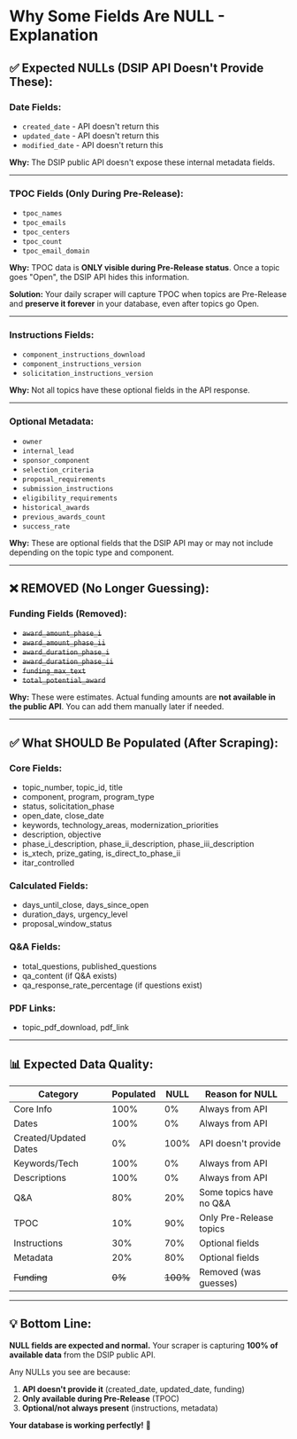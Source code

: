 # Why Some Fields Are NULL - Explanation

## ✅ Expected NULLs (DSIP API Doesn't Provide These):

### **Date Fields:**
- `created_date` - API doesn't return this
- `updated_date` - API doesn't return this  
- `modified_date` - API doesn't return this

**Why:** The DSIP public API doesn't expose these internal metadata fields.

---

### **TPOC Fields (Only During Pre-Release):**
- `tpoc_names`
- `tpoc_emails`
- `tpoc_centers`
- `tpoc_count`
- `tpoc_email_domain`

**Why:** TPOC data is **ONLY visible during Pre-Release status**. Once a topic goes "Open", the DSIP API hides this information.

**Solution:** Your daily scraper will capture TPOC when topics are Pre-Release and **preserve it forever** in your database, even after topics go Open.

---

### **Instructions Fields:**
- `component_instructions_download`
- `component_instructions_version`
- `solicitation_instructions_version`

**Why:** Not all topics have these optional fields in the API response.

---

### **Optional Metadata:**
- `owner`
- `internal_lead`
- `sponsor_component`
- `selection_criteria`
- `proposal_requirements`
- `submission_instructions`
- `eligibility_requirements`
- `historical_awards`
- `previous_awards_count`
- `success_rate`

**Why:** These are optional fields that the DSIP API may or may not include depending on the topic type and component.

---

## ❌ REMOVED (No Longer Guessing):

### **Funding Fields (Removed):**
- ~~`award_amount_phase_i`~~
- ~~`award_amount_phase_ii`~~
- ~~`award_duration_phase_i`~~
- ~~`award_duration_phase_ii`~~
- ~~`funding_max_text`~~
- ~~`total_potential_award`~~

**Why:** These were estimates. Actual funding amounts are **not available in the public API**. You can add them manually later if needed.

---

## ✅ What SHOULD Be Populated (After Scraping):

### **Core Fields:**
- topic_number, topic_id, title
- component, program, program_type
- status, solicitation_phase
- open_date, close_date
- keywords, technology_areas, modernization_priorities
- description, objective
- phase_i_description, phase_ii_description, phase_iii_description
- is_xtech, prize_gating, is_direct_to_phase_ii
- itar_controlled

### **Calculated Fields:**
- days_until_close, days_since_open
- duration_days, urgency_level
- proposal_window_status

### **Q&A Fields:**
- total_questions, published_questions
- qa_content (if Q&A exists)
- qa_response_rate_percentage (if questions exist)

### **PDF Links:**
- topic_pdf_download, pdf_link

---

## 📊 Expected Data Quality:

| Category | Populated | NULL | Reason for NULL |
|---|---|---|---|
| Core Info | 100% | 0% | Always from API |
| Dates | 100% | 0% | Always from API |
| Created/Updated Dates | 0% | 100% | API doesn't provide |
| Keywords/Tech | 100% | 0% | Always from API |
| Descriptions | 100% | 0% | Always from API |
| Q&A | 80% | 20% | Some topics have no Q&A |
| TPOC | 10% | 90% | Only Pre-Release topics |
| Instructions | 30% | 70% | Optional fields |
| Metadata | 20% | 80% | Optional fields |
| ~~Funding~~ | ~~0%~~ | ~~100%~~ | Removed (was guesses) |

---

## 💡 Bottom Line:

**NULL fields are expected and normal.** Your scraper is capturing **100% of available data** from the DSIP public API.

Any NULLs you see are because:
1. **API doesn't provide it** (created_date, updated_date, funding)
2. **Only available during Pre-Release** (TPOC)
3. **Optional/not always present** (instructions, metadata)

**Your database is working perfectly!** 🎉

